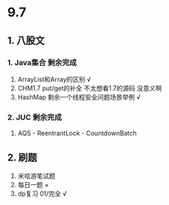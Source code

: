 # 9.7

## 1. 八股文

### 1. Java集合 剩余完成

1. ArrayList和Array的区别 √
2. CHM1.7 put/get的补全 不太想看1.7的源码 没意义啊
3. HashMap 剩余一个线程安全问题场景举例 √

### 2. JUC 剩余完成

1. AQS - ReentrantLock - CountdownBatch 



## 2. 刷题

1. 米哈游笔试题
2. 每日一题 ×
3. dp复习 01/完全 √
